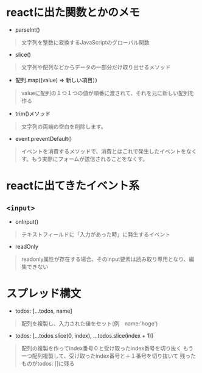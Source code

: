 # reactに出た関数とかのメモ
- parseInt()
>文字列を整数に変換するJavaScriptのグローバル関数
- slice()
>文字列や配列などからデータの一部分だけ取り出せるメソッド
- 配列.map((value) => 新しい項目）)
>valueに配列の１つ１つの値が順番に渡されて、それを元に新しい配列を作る
- trim()メソッド
>文字列の両端の空白を削除します。
- event.preventDefault()
>イベントを消費するメソッドで、消費とはこれで発生したイベントをなくす。もう実際にフォームが送信されることをなくす。


# reactに出てきたイベント系
## `<input>`
- onInput()
>テキストフィールドに「入力があった時」に発生するイベント
- readOnly
>readonly属性が存在する場合、そのinput要素は読み取り専用となり、編集できない



# スプレッド構文
- todos: [...todos, name]
>配列を複製し、入力された値をセット(例　name:'hoge')

- todos: [...todos.slice(0, index), ...todos.slice(index + 1)]
>配列の複製を作ってindex番号０と受け取ったindex番号を切り抜く
もう一つ配列複製して、受け取ったindex番号と＋１番号を切り抜いて
残ったものがtodos: []に残る
